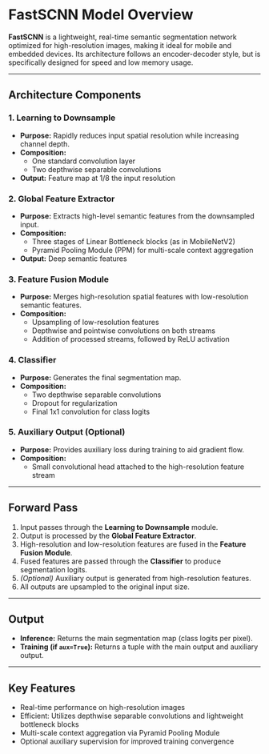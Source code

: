 # FastSCNN Model Overview

**FastSCNN** is a lightweight, real-time semantic segmentation network optimized for high-resolution images, making it ideal for mobile and embedded devices. Its architecture follows an encoder-decoder style, but is specifically designed for speed and low memory usage.

---

## Architecture Components

### 1. Learning to Downsample
- **Purpose:** Rapidly reduces input spatial resolution while increasing channel depth.
- **Composition:**  
    - One standard convolution layer  
    - Two depthwise separable convolutions  
- **Output:** Feature map at 1/8 the input resolution

### 2. Global Feature Extractor
- **Purpose:** Extracts high-level semantic features from the downsampled input.
- **Composition:**  
    - Three stages of Linear Bottleneck blocks (as in MobileNetV2)  
    - Pyramid Pooling Module (PPM) for multi-scale context aggregation  
- **Output:** Deep semantic features

### 3. Feature Fusion Module
- **Purpose:** Merges high-resolution spatial features with low-resolution semantic features.
- **Composition:**  
    - Upsampling of low-resolution features  
    - Depthwise and pointwise convolutions on both streams  
    - Addition of processed streams, followed by ReLU activation

### 4. Classifier
- **Purpose:** Generates the final segmentation map.
- **Composition:**  
    - Two depthwise separable convolutions  
    - Dropout for regularization  
    - Final 1x1 convolution for class logits

### 5. Auxiliary Output (Optional)
- **Purpose:** Provides auxiliary loss during training to aid gradient flow.
- **Composition:**  
    - Small convolutional head attached to the high-resolution feature stream

---

## Forward Pass

1. Input passes through the **Learning to Downsample** module.
2. Output is processed by the **Global Feature Extractor**.
3. High-resolution and low-resolution features are fused in the **Feature Fusion Module**.
4. Fused features are passed through the **Classifier** to produce segmentation logits.
5. *(Optional)* Auxiliary output is generated from high-resolution features.
6. All outputs are upsampled to the original input size.

---

## Output

- **Inference:** Returns the main segmentation map (class logits per pixel).
- **Training (if `aux=True`):** Returns a tuple with the main output and auxiliary output.

---

## Key Features

- Real-time performance on high-resolution images
- Efficient: Utilizes depthwise separable convolutions and lightweight bottleneck blocks
- Multi-scale context aggregation via Pyramid Pooling Module
- Optional auxiliary supervision for improved training convergence

